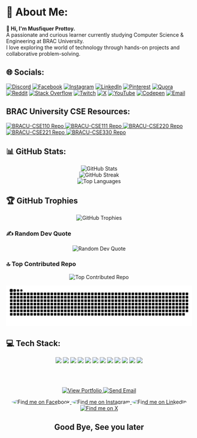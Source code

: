 <p align="center">
  <h1>💫 About Me:</h1>
  <strong>👋 Hi, I'm Musfiquer Prottoy.</strong><br>
  A passionate and curious learner currently studying Computer Science & Engineering at BRAC University.<br>
  I love exploring the world of technology through hands-on projects and collaborative problem-solving.
</p>



<p align="center">
  <h2> 🌐 Socials:</h2>
  <a href="https://discord.gg/musfiquerprottoy"><img src="https://img.shields.io/badge/Discord-%237289DA.svg?logo=discord&logoColor=white" alt="Discord"></a>
  <a href="https://facebook.com/musfiquer.prottoy.1"><img src="https://img.shields.io/badge/Facebook-%231877F2.svg?logo=Facebook&logoColor=white" alt="Facebook"></a>
  <a href="https://instagram.com/musfiquer_prottoy"><img src="https://img.shields.io/badge/Instagram-%23E4405F.svg?logo=Instagram&logoColor=white" alt="Instagram"></a>
  <a href="https://linkedin.com/in/musfiquer-prottoy"><img src="https://img.shields.io/badge/LinkedIn-%230077B5.svg?logo=linkedin&logoColor=white" alt="LinkedIn"></a>
  <a href="https://pinterest.com/Coming"><img src="https://img.shields.io/badge/Pinterest-%23E60023.svg?logo=Pinterest&logoColor=white" alt="Pinterest"></a>
  <a href="https://quora.com/profile/Musfiquer"><img src="https://img.shields.io/badge/Quora-%23B92B27.svg?logo=Quora&logoColor=white" alt="Quora"></a>
  <a href="https://reddit.com/user/Prottoy"><img src="https://img.shields.io/badge/Reddit-%23FF4500.svg?logo=Reddit&logoColor=white" alt="Reddit"></a>
  <a href="https://stackoverflow.com/users/Prottoy"><img src="https://img.shields.io/badge/-Stackoverflow-FE7A16?logo=stack-overflow&logoColor=white" alt="Stack Overflow"></a>
  <a href="https://twitch.tv/coming"><img src="https://img.shields.io/badge/Twitch-%239146FF.svg?logo=Twitch&logoColor=white" alt="Twitch"></a>
  <a href="https://x.com/MusfiquerR"><img src="https://img.shields.io/badge/X-black.svg?logo=X&logoColor=white" alt="X"></a>
  <a href="https://youtube.com/@Nai"><img src="https://img.shields.io/badge/YouTube-%23FF0000.svg?logo=YouTube&logoColor=white" alt="YouTube"></a>
  <a href="https://codepen.io/Comingsoon"><img src="https://img.shields.io/badge/Codepen-000000?logo=codepen&logoColor=white" alt="Codepen"></a>
  <a href="mailto:musfiquer36@gmail.com"><img src="https://img.shields.io/badge/Email-D14836?logo=gmail&logoColor=white" alt="Email"></a>
</p>

<p align="center">
  <h2> BRAC University CSE Resources: </h2>
    <a href="https://github.com/musfiquerprottoy/BRACU-CSE110" target="_blank">
    <img src="https://img.shields.io/badge/BRACU--CSE110-181717?style=for-the-badge&logo=github&logoColor=white" alt="BRACU-CSE110 Repo" />
      
  <a href="https://github.com/musfiquerprottoy/BRACU-CSE111" target="_blank">
    <img src="https://img.shields.io/badge/BRACU--CSE111-181717?style=for-the-badge&logo=github&logoColor=white" alt="BRACU-CSE111 Repo" />
  </a>
      
  <a href="https://github.com/musfiquerprottoy/BRACU-CSE220" target="_blank">
    <img src="https://img.shields.io/badge/BRACU--CSE220-181717?style=for-the-badge&logo=github&logoColor=white" alt="BRACU-CSE220 Repo" />
  </a>
  
  <a href="https://github.com/musfiquerprottoy/BRACU-CSE221" target="_blank">
    <img src="https://img.shields.io/badge/BRACU--CSE221-181717?style=for-the-badge&logo=github&logoColor=white" alt="BRACU-CSE221 Repo" />
  </a>
  
  <a href="https://github.com/musfiquerprottoy/BRACU-CSE330" target="_blank">
    <img src="https://img.shields.io/badge/BRACU--CSE330-181717?style=for-the-badge&logo=github&logoColor=white" alt="BRACU-CSE330 Repo" />
  </a>
</p>

## 📊 GitHub Stats:
<p align="center">
  <img src="https://github-readme-stats.vercel.app/api?username=musfiquerprottoy&theme=tokyonight&hide_border=true&include_all_commits=true&count_private=false" alt="GitHub Stats" />
  <br/>
  <img src="https://nirzak-streak-stats.vercel.app/?user=musfiquerprottoy&theme=tokyonight&hide_border=true" alt="GitHub Streak" />
  <br/>
  <img src="https://github-readme-stats.vercel.app/api/top-langs/?username=musfiquerprottoy&theme=tokyonight&hide_border=true&include_all_commits=true&count_private=false&layout=compact" alt="Top Languages" />
</p>



## 🏆 GitHub Trophies
<p align="center">
  <img src="https://github-profile-trophy.vercel.app/?username=musfiquerprottoy&theme=radical&no-frame=true&no-bg=true&margin-w=4" alt="GitHub Trophies" />
</p>

### ✍️ Random Dev Quote
<p align="center">
  <img src="https://quotes-github-readme.vercel.app/api?type=horizontal&theme=radical" alt="Random Dev Quote" />
</p>

### 🔝 Top Contributed Repo
<p align="center">
  <img src="https://github-contributor-stats.vercel.app/api?username=musfiquerprottoy&limit=5&theme=dark&combine_all_yearly_contributions=true" alt="Top Contributed Repo" />
</p>

<p align="center">
  <img src="https://github.com/Platane/snk/raw/output/github-contribution-grid-snake.svg" alt="Contribution Snake Animation" />
</p>

## 💻 Tech Stack:
<p align="center">
  <img src="https://img.shields.io/badge/c-%2300599C.svg?style=for-the-badge&logo=c&logoColor=white"/>
  <img src="https://img.shields.io/badge/dart-%230175C2.svg?style=for-the-badge&logo=dart&logoColor=white"/>
  <img src="https://img.shields.io/badge/javascript-%23323330.svg?style=for-the-badge&logo=javascript&logoColor=%23F7DF1E"/>
  <img src="https://img.shields.io/badge/java-%23ED8B00.svg?style=for-the-badge&logo=openjdk&logoColor=white"/>
  <img src="https://img.shields.io/badge/python-3670A0?style=for-the-badge&logo=python&logoColor=ffdd54"/>
  <img src="https://img.shields.io/badge/mysql-4479A1.svg?style=for-the-badge&logo=mysql&logoColor=white"/>
  <img src="https://img.shields.io/badge/adobe-%23FF0000.svg?style=for-the-badge&logo=adobe&logoColor=white"/>
  <img src="https://img.shields.io/badge/blender-%23F5792A.svg?style=for-the-badge&logo=blender&logoColor=white"/>
  <img src="https://img.shields.io/badge/Canva-%2300C4CC.svg?style=for-the-badge&logo=Canva&logoColor=white"/>
  <img src="https://img.shields.io/badge/Matplotlib-%23ffffff.svg?style=for-the-badge&logo=Matplotlib&logoColor=black"/>
  <img src="https://img.shields.io/badge/node.js-6DA55F?style=for-the-badge&logo=node.js&logoColor=white"/>
  <img src="https://img.shields.io/badge/django-%23092E20.svg?style=for-the-badge&logo=django&logoColor=white"/>
</p>
<br></br>
<p align="center">
  <a href="https://your-portfolio-link.com">
    <img src="https://img.shields.io/badge/Portfolio-Visit-blue?style=for-the-badge" alt="View Portfolio">
  </a>
  <a href="mailto:musfiquer36@gmail.com">
    <img src="https://img.shields.io/badge/Email-Me-red?style=for-the-badge&logo=gmail" alt="Send Email">
  </a>
</p>

<p align="center">
  <!-- Facebook -->
  <a href="https://facebook.com/musfiquer.prottoy.1" target="_blank">
    <img src="https://img.icons8.com/color/48/000000/facebook-circled--v1.png" alt="Find me on Facebook" width="48" height="48" style="border-radius:50%;">
  </a>
  <!-- Instagram -->
  <a href="https://instagram.com/musfiquer_prottoy" target="_blank">
    <img src="https://img.icons8.com/fluency/48/000000/instagram-new.png" alt="Find me on Instagram" width="48" height="48" style="border-radius:50%;">
  </a>
  <!-- LinkedIn -->
  <a href="https://linkedin.com/in/musfiquer-prottoy" target="_blank">
    <img src="https://img.icons8.com/color/48/000000/linkedin-circled--v1.png" alt="Find me on LinkedIn" width="48" height="48" style="border-radius:50%;">
  </a>
  <!-- X (Twitter) -->
  <a href="https://x.com/musfiquerR" target="_blank">
    <img src="https://img.icons8.com/ios-filled/50/000000/x.png" alt="Find me on X" width="48" height="48">
  </a>
  </a>
</p>

<a align="center">
  <h2 align="center">Good Bye, See you later</h2>
</a>
